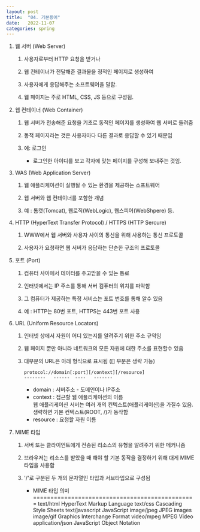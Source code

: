 ```yaml
---
layout: post
title:  "04. 기본용어"
date:   2022-11-07
categories: spring
---
```

1. 웹 서버 (Web Server)

    1) 사용자로부터 HTTP 요청을 받거나 

    2) 웹 컨테이너가 전달해준 결과물을 정적인 페이지로 생성하여

    3) 사용자에게 응답해주는 소프트웨어을 말함.

    4) 웹 페이지는 주로 HTML, CSS, JS 등으로 구성됨.

2. 웹 컨테이너 (Web Container)

    1) 웹 서버가 전송해준 요청을 기초로 동적인 페이지를 생성하여 
       웹 서버로 돌려줌 

    2) 동적 페이지라는 것은 사용자마다 다른 결과로 응답할 수 있기 때문임

    3) 예: 로그인

        - 로그인한 아이디를 보고 각자에 맞는 페이지를 구성해 보내주는 것임.

3. WAS (Web Application Server)

    1) 웹 애플리케이션이 실행될 수 있는 환경을 제공하는 소프트웨어

    2) 웹 서버와 웹 컨테이너를 포함한 개념

    3) 예 : 톰캣(Tomcat), 웹로직(WebLogic), 웹스피어(WebShpere) 등.

4. HTTP (HyperText Transfer Protocol) / HTTPS (HTTP Sercure)

    1) WWW에서 웹 서버와 사용자 사이의 통신을 위해 사용하는 통신 프로토콜 

    2) 사용자가 요청하면 웹 서버가 응답하는 단순한 구조의 프로토콜 

5. 포트 (Port)

    1) 컴퓨터 사이에서 데이터를 주고받을 수 있는 통로 

    2) 인터넷에서는 IP 주소를 통해 서버 컴퓨터의 위치를 파악함

    3) 그 컴퓨터가 제공하는 특정 서비스는 포트 번호를 통해 알수 있음

    4) 예 : HTTP는 80번 포트, HTTPS는 443번 포트 사용        

6. URL (Uniform Resource Locators)

    1) 인터넷 상에서 자원이 어디 있는지를 알려주기 위한 주소 규약임

    2) 웹 페이지 뿐만 아니라 네트워크의 모든 자원에 대한 주소를 표현할수 있음

    3) 대부분의 URL은 아래 형식으로 표시됨 ([] 부분은 생략 가능) 


           protocol://domain[:port][/context][/resource] 
           --------   ------  ----   -------
              
        - domain :  서버주소 - 도메인이나 IP주소  
        - context : 접근할 웹 애플리케이션의 이름  
                    웹 애플리케이션 서버는 여러 개의 컨텍스트(애플리케이션)을 가질수 있음.
                    생략하면 기본 컨텍스트(ROOT, /)가 동작함
        - resource : 요청할 자원 이름                     


7. MIME 타입 

    1) 서버 또는 클라이언트에게 전송된 리소스의 유형을 알려주기 위한 메커니즘

    2) 브라우저는 리소스를 받았을 때 해야 할 기본 동작을 결정하기 위해 대게 MIME 타입을 사용함 

    3) '/'로 구분된 두 개의 문자열인 타입과 서브타입으로 구성됨 

    
        -   MIME 타입               의미
          ===============================================
           text/html           HyperText Markup Language
           text/css            Cascading Style Sheets 
           text/javascript     JavaScript 
           image/jpeg          JPEG images 
           image/gif           Graphics Interchange Format
           video/mpeg          MPEG Video
           application/json    JavaScript Object Notation
              










